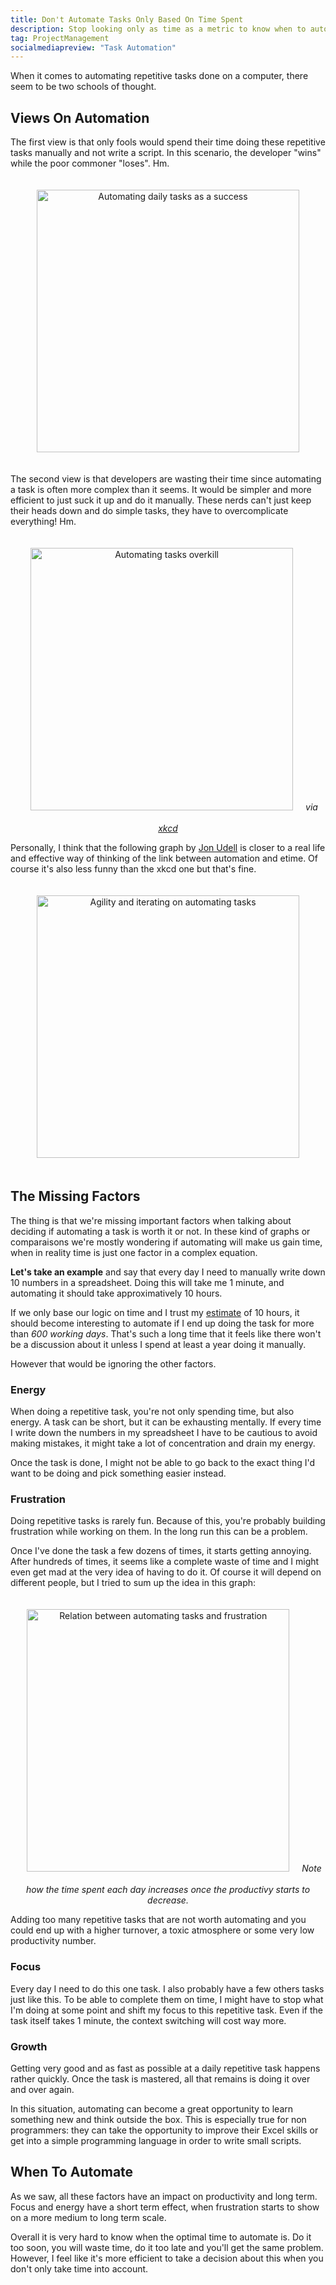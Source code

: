 ```yaml
---
title: Don't Automate Tasks Only Based On Time Spent
description: Stop looking only as time as a metric to know when to automate. There are other factors such as focus, energy, growth and frustration to take into account.
tag: ProjectManagement
socialmediapreview: "Task Automation"
---
```


When it comes to automating repetitive tasks done on a computer, there seem to be two schools of thought.

## Views On Automation

The first view is that only fools would spend their time doing these repetitive tasks manually and not write a script. In this scenario, the developer "wins" while the poor commoner "loses". Hm.

<div class="image-wrapper" style="text-align: center"><img src="/assets/blog/automation-win.png" alt="Automating daily tasks as a success" style="padding: 20px; width: 420px;"/></div>

The second view is that developers are wasting their time since automating a task is often more complex than it seems. It would be simpler and more efficient to just suck it up and do it manually. These nerds can't just keep their heads down and do simple tasks, they have to overcomplicate everything! Hm.

<div class="image-wrapper" style="text-align: center"><img src="/assets/blog/automation.png" alt="Automating tasks overkill" style="padding: 20px; width: 420px;"/><em>via <a href="https://xkcd.com/1319/">xkcd</a></em></div>

Personally, I think that the following graph by [Jon Udell][1] is closer to a real life and effective way of thinking of the link between automation and etime. Of course it's also less funny than the xkcd one but that's fine.

<div class="image-wrapper" style="text-align: center"><img src="/assets/blog/automation-real-win.png" alt="Agility and iterating on automating tasks" style="padding: 20px; width: 420px;"/></em></div>

## The Missing Factors

The thing is that we're missing important factors when talking about deciding if automating a task is worth it or not. In these kind of graphs or comparaisons we're mostly wondering if automating will make us gain time, when in reality time is just one factor in a complex equation.

__Let's take an example__ and say that every day I need to manually write down 10 numbers in a spreadsheet. Doing this will take me 1 minute, and automating it should take approximatively 10 hours.

If we only base our logic on time and I trust my [estimate][2] of 10 hours, it should become interesting to automate if I end up doing the task for more than *600 working days*. That's such a long time that it feels like there won't be a discussion about it unless I spend at least a year doing it manually.

However that would be ignoring the other factors.

### Energy

When doing a repetitive task, you're not only spending time, but also energy. A task can be short, but it can be exhausting mentally. If every time I write down the numbers in my spreadsheet I have to be cautious to avoid making mistakes, it might take a lot of concentration and drain my energy.

Once the task is done, I might not be able to go back to the exact thing I'd want to be doing and pick something easier instead.

### Frustration

Doing repetitive tasks is rarely fun. Because of this, you're probably building frustration while working on them. In the long run this can be a problem.

Once I've done the task a few dozens of times, it starts getting annoying. After hundreds of times, it seems like a complete waste of time and I might even get mad at the very idea of having to do it. Of course it will depend on different people, but I tried to sum up the idea in this graph:

<div class="image-wrapper" style="text-align: center"><img src="/assets/blog/frustration-productivity-automation.png" style="padding: 20px; width: 420px;" alt="Relation between automating tasks and frustration" /><em>Note how the time spent each day increases once the productivy starts to decrease.
</em></div>

Adding too many repetitive tasks that are not worth automating and you could end up with a higher turnover, a toxic atmosphere or some very low productivity number.

### Focus

Every day I need to do this one task. I also probably have a few others tasks just like this. To be able to complete them on time, I might have to stop what I'm doing at some point and shift my focus to this repetitive task. Even if the task itself takes 1 minute, the context switching will cost way more.

### Growth

Getting very good and as fast as possible at a daily repetitive task happens rather quickly. Once the task is mastered, all that remains is doing it over and over again.

In this situation, automating can become a great opportunity to learn something new and think outside the box. This is especially true for non programmers: they can take the opportunity to improve their Excel skills or get into a simple programming language in order to write small scripts.

## When To Automate

As we saw, all these factors have an impact on productivity and long term. Focus and energy have a short term effect, when frustration starts to show on a more medium to long term scale.

Overall it is very hard to know when the optimal time to automate is. Do it too soon, you will waste time, do it too late and you'll get the same problem. However, I feel like it's more efficient to take a decision about this when you don't only take time into account.

[1]:	http://blog.jonudell.net/2012/01/09/another-way-to-think-about-geeks-and-repetitive-tasks/
[2]:	/blog/2015/08/27/deadlines-estimates-software-startup/

